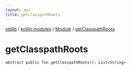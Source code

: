 ```yaml
---
layout: api
title: getClasspathRoots
---
```

[stdlib](../../index.html) / [kotlin.modules](../index.html) / [Module](index.html) / [getClasspathRoots](getClasspathRoots.html)

# getClasspathRoots

```
abstract public fun getClasspathRoots(): List<String>
```
